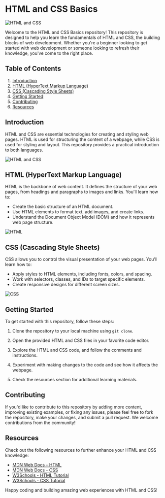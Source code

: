# HTML and CSS Basics

![HTML and CSS](https://miro.medium.com/v2/resize:fit:792/1*lJ32Bl-lHWmNMUSiSq17gQ.png)

Welcome to the HTML and CSS Basics repository! This repository is designed to help you learn the fundamentals of HTML and CSS, the building blocks of web development. Whether you're a beginner looking to get started with web development or someone looking to refresh their knowledge, you've come to the right place.

## Table of Contents

1. [Introduction](#introduction)
2. [HTML (HyperText Markup Language)](#html-hypertext-markup-language)
3. [CSS (Cascading Style Sheets)](#css-cascading-style-sheets)
4. [Getting Started](#getting-started)
5. [Contributing](#contributing)
6. [Resources](#resources)

## Introduction

HTML and CSS are essential technologies for creating and styling web pages. HTML is used for structuring the content of a webpage, while CSS is used for styling and layout. This repository provides a practical introduction to both languages.

![HTML and CSS](https://example.com/html-and-css-image.png)

## HTML (HyperText Markup Language)

HTML is the backbone of web content. It defines the structure of your web pages, from headings and paragraphs to images and links. You'll learn how to:

- Create the basic structure of an HTML document.
- Use HTML elements to format text, add images, and create links.
- Understand the Document Object Model (DOM) and how it represents web page structure.

![HTML](https://upload.wikimedia.org/wikipedia/commons/thumb/6/61/HTML5_logo_and_wordmark.svg/180px-HTML5_logo_and_wordmark.svg.png)

## CSS (Cascading Style Sheets)

CSS allows you to control the visual presentation of your web pages. You'll learn how to:

- Apply styles to HTML elements, including fonts, colors, and spacing.
- Work with selectors, classes, and IDs to target specific elements.
- Create responsive designs for different screen sizes.

![CSS](https://upload.wikimedia.org/wikipedia/commons/thumb/d/d5/CSS3_logo_and_wordmark.svg/180px-CSS3_logo_and_wordmark.svg.png)

## Getting Started

To get started with this repository, follow these steps:

1. Clone the repository to your local machine using `git clone`.

2. Open the provided HTML and CSS files in your favorite code editor.

3. Explore the HTML and CSS code, and follow the comments and instructions.

4. Experiment with making changes to the code and see how it affects the webpage.

5. Check the resources section for additional learning materials.

## Contributing

If you'd like to contribute to this repository by adding more content, improving existing examples, or fixing any issues, please feel free to fork the repository, make your changes, and submit a pull request. We welcome contributions from the community!

## Resources

Check out the following resources to further enhance your HTML and CSS knowledge:

- [MDN Web Docs - HTML](https://developer.mozilla.org/en-US/docs/Web/HTML)
- [MDN Web Docs - CSS](https://developer.mozilla.org/en-US/docs/Web/CSS)
- [W3Schools - HTML Tutorial](https://www.w3schools.com/html/)
- [W3Schools - CSS Tutorial](https://www.w3schools.com/css/)

Happy coding and building amazing web experiences with HTML and CSS!
